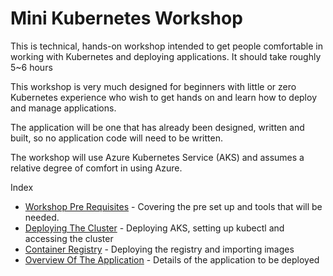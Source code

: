 # Mini Kubernetes Workshop

This is technical, hands-on workshop intended to get people comfortable in working with Kubernetes and deploying applications. It should take roughly 5~6 hours

This workshop is very much designed for beginners with little or zero Kubernetes experience who wish to get hands on and learn how to deploy and manage applications.

The application will be one that has already been designed, written and built, so no application code will need to be written. 

The workshop will use Azure Kubernetes Service (AKS) and assumes a relative degree of comfort in using Azure.

Index

- [Workshop Pre Requisites](00-pre-reqs/readme.md) - Covering the pre set up and tools that will be needed.
- [Deploying The Cluster](01-cluster/readme.md) - Deploying AKS, setting up kubectl and accessing the cluster
- [Container Registry](02-container-registry/readme.md) - Deploying the registry and importing images
- [Overview Of The Application](03-the-application/readme.md) - Details of the application to be deployed
